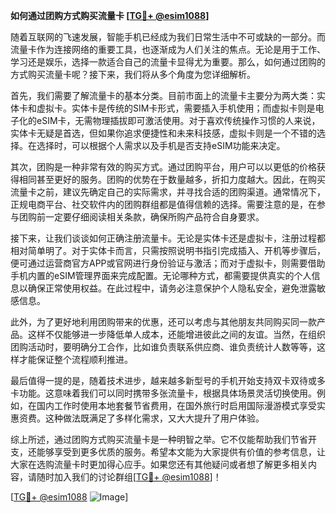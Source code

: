 **如何通过团购方式购买流量卡 [[TG💪+ @esim1088](https://t.me/s/esim1088)]**

随着互联网的飞速发展，智能手机已经成为我们日常生活中不可或缺的一部分。而流量卡作为连接网络的重要工具，也逐渐成为人们关注的焦点。无论是用于工作、学习还是娱乐，选择一款适合自己的流量卡显得尤为重要。那么，如何通过团购的方式购买流量卡呢？接下来，我们将从多个角度为您详细解析。

首先，我们需要了解流量卡的基本分类。目前市面上的流量卡主要分为两大类：实体卡和虚拟卡。实体卡是传统的SIM卡形式，需要插入手机使用；而虚拟卡则是电子化的eSIM卡，无需物理插拔即可激活使用。对于喜欢传统操作习惯的人来说，实体卡无疑是首选，但如果你追求便捷性和未来科技感，虚拟卡则是一个不错的选择。在选择时，可以根据个人需求以及手机是否支持eSIM功能来决定。

其次，团购是一种非常有效的购买方式。通过团购平台，用户可以以更低的价格获得相同甚至更好的服务。团购的优势在于数量越多，折扣力度越大。因此，在购买流量卡之前，建议先确定自己的实际需求，并寻找合适的团购渠道。通常情况下，正规电商平台、社交软件内的团购群组都是值得信赖的选择。需要注意的是，在参与团购前一定要仔细阅读相关条款，确保所购产品符合自身要求。

接下来，让我们谈谈如何正确注册流量卡。无论是实体卡还是虚拟卡，注册过程都相对简单明了。对于实体卡而言，只需按照说明书指引完成插入、开机等步骤后，便可通过运营商官方APP或官网进行身份验证与激活；而对于虚拟卡，则需要借助手机内置的eSIM管理界面来完成配置。无论哪种方式，都需要提供真实的个人信息以确保正常使用权益。在此过程中，请务必注意保护个人隐私安全，避免泄露敏感信息。

此外，为了更好地利用团购带来的优惠，还可以考虑与其他朋友共同购买同一款产品。这样不仅能够进一步降低单人成本，还能增进彼此之间的友谊。当然，在组织团购活动时，要明确分工合作，比如谁负责联系供应商、谁负责统计人数等等，这样才能保证整个流程顺利推进。

最后值得一提的是，随着技术进步，越来越多新型号的手机开始支持双卡双待或多卡功能。这意味着我们可以同时携带多张流量卡，根据具体场景灵活切换使用。例如，在国内工作时使用本地套餐节省费用，在国外旅行时启用国际漫游模式享受实惠资费。这种做法既满足了多样化需求，又大大提升了用户体验。

综上所述，通过团购方式购买流量卡是一种明智之举。它不仅能帮助我们节省开支，还能够享受到更多优质的服务。希望本文能为大家提供有价值的参考信息，让大家在选购流量卡时更加得心应手。如果您还有其他疑问或者想了解更多相关内容，请随时加入我们的讨论群组[[TG💪+ @esim1088](https://t.me/s/esim1088)]！

[[TG💪+ @esim1088](https://t.me/s/esim1088) ![Image](https://i.postimg.cc/4NQfJmqS/Snipaste-2025-05-13-00-14-12.png)]